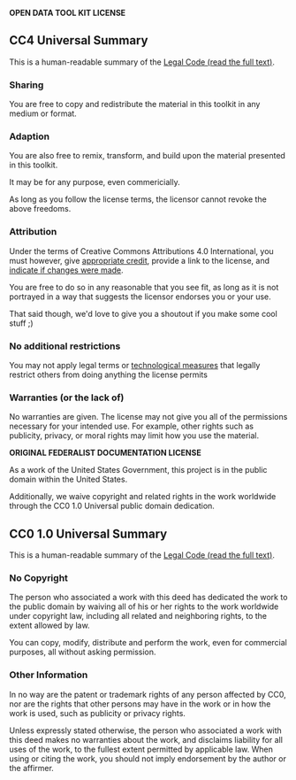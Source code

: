 **OPEN DATA TOOL KIT LICENSE**

## CC4 Universal Summary

This is a human-readable summary of the [Legal Code (read the full text)](https://creativecommons.org/licenses/by/4.0/legalcode).

### Sharing

You are free to copy and redistribute the material in this toolkit in any medium or format.

### Adaption

You are also free to remix, transform, and build upon the material presented in this toolkit.

It may be for any purpose, even commericially.

As long as you follow the license terms, the licensor cannot revoke the above freedoms.

### Attribution

Under the terms of Creative Commons Attributions 4.0 International, you must however, give [appropriate credit](https://wiki.creativecommons.org/wiki/License_Versions#Detailed_attribution_comparison_chart), provide a link to the license, and [indicate if changes were made](http://wiki.creativecommons.org/Best_practices_for_attribution).

You are free to do so in any reasonable that you see fit, as long as it is not portrayed in a way that suggests the licensor endorses you or your use.

That said though, we'd love to give you a shoutout if you make some cool stuff ;)

### No additional restrictions

You may not apply legal terms or [technological measures](http://wiki.creativecommons.org/License_Versions#Application_of_effective_technological_measures_by_users_of_CC-licensed_works_prohibited) that legally restrict others from doing anything the license permits

### Warranties (or the lack of)

No warranties are given. The license may not give you all of the permissions necessary for your intended use. For example, other rights such as publicity, privacy, or moral rights may limit how you use the material.

**ORIGINAL FEDERALIST DOCUMENTATION LICENSE**

As a work of the United States Government, this project is in the
public domain within the United States.

Additionally, we waive copyright and related rights in the work
worldwide through the CC0 1.0 Universal public domain dedication.

## CC0 1.0 Universal Summary

This is a human-readable summary of the
[Legal Code (read the full text)](https://creativecommons.org/publicdomain/zero/1.0/legalcode).

### No Copyright

The person who associated a work with this deed has dedicated the work to
the public domain by waiving all of his or her rights to the work worldwide
under copyright law, including all related and neighboring rights, to the
extent allowed by law.

You can copy, modify, distribute and perform the work, even for commercial
purposes, all without asking permission.

### Other Information

In no way are the patent or trademark rights of any person affected by CC0,
nor are the rights that other persons may have in the work or in how the
work is used, such as publicity or privacy rights.

Unless expressly stated otherwise, the person who associated a work with
this deed makes no warranties about the work, and disclaims liability for
all uses of the work, to the fullest extent permitted by applicable law.
When using or citing the work, you should not imply endorsement by the
author or the affirmer.

